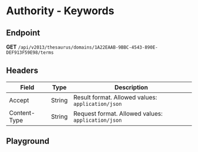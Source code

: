 <script setup>
import "../../../style.css"
import SwaggerUI from "../../../swagger/view/SwaggerUI.vue"
import swaggerJson from "../../../swagger/json/thesaurus.authority-keywords.json";
</script>

# Authority - Keywords

## Endpoint

**GET** `/api/v2013/thesaurus/domains/1A22EAAB-9BBC-4543-890E-DEF913F59E98/terms`

## Headers

| Field            | Type   | Description                    |
| ---------------- | ------ | ------------------------------ |
| Accept           | String | Result format. Allowed values: `application/json`  |
| Content-Type     | String | Request format. Allowed values: `application/json` |


## Playground

<SwaggerUI :swaggerJson="swaggerJson" />